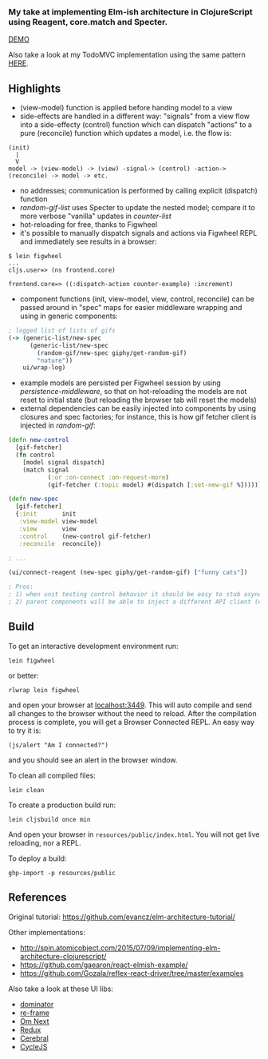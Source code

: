 ### My take at implementing Elm-ish architecture in ClojureScript using Reagent, core.match and Specter.

[DEMO](http://metametadata.github.io/cljs-elmish-examples/)

Also take a look at my TodoMVC implementation using the same pattern [HERE](https://github.com/metametadata/cljs-elmish-todomvc).

## Highlights
* (view-model) function is applied before handing model to a view
* side-effects are handled in a different way: "signals" from a view flow into a side-effecty (control) function which 
can dispatch "actions" to a pure (reconcile) function which updates a model, i.e. the flow is:

```
(init)
  |
  V
model -> (view-model) -> (view) -signal-> (control) -action-> (reconcile) -> model -> etc.
```
    
* no addresses; communication is performed by calling explicit (dispatch) function
* *random-gif-list* uses Specter to update the nested model; compare it to more verbose "vanilla" updates in *counter-list*
* hot-reloading for free, thanks to Figwheel
* it's possible to manually dispatch signals and actions via Figwheel REPL and immediately see results in a browser:
  
```
$ lein figwheel
...
cljs.user=> (ns frontend.core)

frontend.core=> ((:dispatch-action counter-example) :increment)
```
* component functions (init, view-model, view, control, reconcile) can be passed around in "spec" maps for easier 
middleware wrapping and using in generic components:

```clj
; logged list of lists of gifs
(-> (generic-list/new-spec
      (generic-list/new-spec
        (random-gif/new-spec giphy/get-random-gif)
        "nature"))
    ui/wrap-log)      
```
* example models are persisted per Figwheel session by using *persistence-middleware*, 
so that on hot-reloading the models are not reset to initial state (but reloading the browser tab will reset the models)
* external dependencies can be easily injected into components by using closures and spec factories; 
for instance, this is how gif fetcher client is injected in *random-gif*:

```clj
(defn new-control
  [gif-fetcher]
  (fn control
    [model signal dispatch]
    (match signal
           (:or :on-connect :on-request-more)
           (gif-fetcher (:topic model) #(dispatch [:set-new-gif %])))))

(defn new-spec
  [gif-fetcher]
  {:init       init
   :view-model view-model
   :view       view
   :control    (new-control gif-fetcher)
   :reconcile  reconcile})

; ...

(ui/connect-reagent (new-spec giphy/get-random-gif) ["funny cats"])

; Pros: 
; 1) when unit testing control behavior it should be easy to stub async API code
; 2) parent components will be able to inject a different API client (e.g. Imgur one)
```

## Build

To get an interactive development environment run:

    lein figwheel
    
or better:
    
    rlwrap lein figwheel

and open your browser at [localhost:3449](http://localhost:3449/).
This will auto compile and send all changes to the browser without the
need to reload. After the compilation process is complete, you will
get a Browser Connected REPL. An easy way to try it is:

    (js/alert "Am I connected?")

and you should see an alert in the browser window.

To clean all compiled files:

    lein clean

To create a production build run:

    lein cljsbuild once min

And open your browser in `resources/public/index.html`. You will not
get live reloading, nor a REPL.

To deploy a build:
 
    ghp-import -p resources/public

## References
Original tutorial:
https://github.com/evancz/elm-architecture-tutorial/

Other implementations:
* http://spin.atomicobject.com/2015/07/09/implementing-elm-architecture-clojurescript/
* https://github.com/gaearon/react-elmish-example/
* https://github.com/Gozala/reflex-react-driver/tree/master/examples

Also take a look at these UI libs: 
* [dominator](https://github.com/dubiousdavid/dominator)
* [re-frame](https://github.com/Day8/re-frame)
* [Om Next](https://github.com/omcljs/om/wiki/Quick-Start-(om.next))
* [Redux](https://github.com/rackt/redux)
* [Cerebral](https://github.com/christianalfoni/cerebral)
* [CycleJS](http://cycle.js.org/)